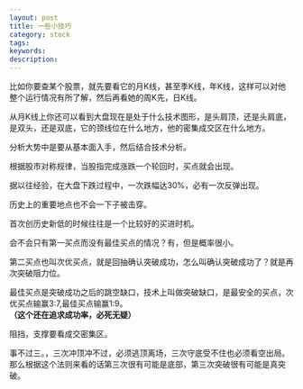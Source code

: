 ```yaml
---
layout: post
title: 一些小技巧
category: stock
tags: 
keywords: 
description: 
---
```




比如你要查某个股票，就先要看它的月K线，甚至季K线，年K线，这样可以对他整个运行情况有所了解，然后再看她的周K先，日K线。

从月K线上你还可以看到大盘现在是处于什么技术图形，是头肩顶，还是头肩底，是双头，还是双底，它的颈线位在什么地方，他的密集成交区在什么地方。

分析大势中是要从基本面入手，然后结合技术分析。

根据股市对称规律，当股指完成涨跌一个轮回时，买点就会出现。

据以往经验，在大盘下跌过程中，一次跌幅达30%，必有一次反弹出现。

历史上的重要地点也不会一下子被击穿。

首次创历史新低的时候往往是一个比较好的买进时机。

会不会只有第一买点而没有最佳买点的情况？有，但是概率很小。

第二买点也叫次优买点，就是回抽确认突破成功，怎么叫确认突破成功了？就是再次突破阻力位。

最佳买点是突破成功之后的跳空缺口，技术上叫做突破缺口，是最安全的买点，次优买点输赢3:7,最佳买点输赢1:9。  
**（这个还在追求成功率，必死无疑）**

阻挡，支撑要看成交密集区。

事不过三。，三次冲顶冲不过，必须逃顶离场，三次守底受不住也必须看空出局。那么根据这个法则来看的话第三次很有可能是底部，第三次突破很有可能是真突破。

